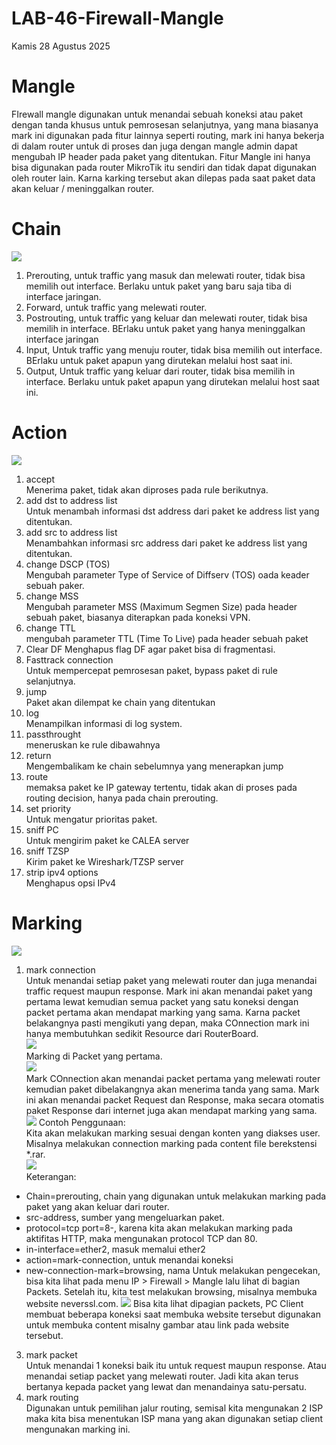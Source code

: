 # LAB-46-Firewall-Mangle
Kamis 28 Agustus 2025  
  
# Mangle
  FIrewall mangle digunakan untuk menandai sebuah koneksi atau paket dengan tanda khusus untuk pemrosesan selanjutnya, yang mana biasanya mark ini digunakan pada fitur lainnya seperti routing, mark ini hanya bekerja di dalam router untuk di proses dan juga dengan mangle admin dapat mengubah IP header pada paket yang ditentukan. Fitur Mangle ini hanya bisa digunakan pada router MikroTik itu sendiri dan tidak dapat digunakan oleh router lain. Karna karking tersebut akan dilepas pada saat paket data akan keluar / meninggalkan router.  

# Chain
![](IMAGES/)  
  1. Prerouting, untuk traffic yang masuk dan melewati router, tidak bisa memilih out interface. Berlaku untuk paket yang baru saja tiba di interface jaringan.  
  2. Forward, untuk traffic yang melewati router.  
  3. Postrouting, untuk traffic yang keluar dan melewati router, tidak bisa memilih in interface. BErlaku untuk paket yang hanya meninggalkan interface jaringan
  4. Input, Untuk traffic yang menuju router, tidak bisa memilih out interface. BErlaku untuk paket apapun yang dirutekan melalui host saat ini.  
  5. Output, Untuk traffic yang keluar dari router, tidak bisa memilih in interface. Berlaku untuk paket apapun yang dirutekan melalui host saat ini.  
  
# Action
![](IMAGES/)  
1. accept  
   Menerima paket, tidak akan diproses pada rule berikutnya.  
2. add dst to address list  
   Untuk menambah informasi dst address dari paket ke address list yang ditentukan.  
3. add src to address list  
   Menambahkan informasi src address dari paket ke address list yang ditentukan.  
4. change DSCP (TOS)  
   Mengubah parameter Type of Service of Diffserv (TOS) oada keader sebuah paker.  
5. change MSS  
   Mengubah parameter MSS (Maximum Segmen Size) pada header sebuah paket, biasanya diterapkan pada koneksi VPN.  
6. change TTL  
   mengubah parameter TTL (Time To Live) pada header sebuah paket  
7. Clear DF
   Menghapus flag DF agar paket bisa di fragmentasi.  
9. Fasttrack connection  
   Untuk mempercepat pemrosesan paket, bypass paket di rule selanjutnya.  
10. jump  
   Paket akan dilempat ke chain yang ditentukan  
11. log  
    Menampilkan informasi di log system.  
12. passthrought  
    meneruskan ke rule dibawahnya  
13. return  
    Mengembalikam ke chain sebelumnya yang menerapkan jump  
14. route  
    memaksa paket ke IP gateway tertentu, tidak akan di proses pada routing decision, hanya pada chain prerouting.  
15. set priority  
    Untuk mengatur prioritas paket.  
16. sniff PC  
    Untuk mengirim paket ke CALEA server  
17. sniff TZSP  
    Kirim paket ke Wireshark/TZSP server  
18. strip ipv4 options  
    Menghapus opsi IPv4  
  
# Marking
![](IMAGES/)  
1. mark connection  
    Untuk menandai setiap paket yang melewati router dan juga menandai traffic request maupun response. Mark ini akan menandai paket yang pertama lewat kemudian semua packet yang satu koneksi dengan packet pertama akan mendapat marking yang sama. Karna packet belakangnya pasti mengikuti yang depan, maka COnnection mark ini hanya membutuhkan sedikit Resource dari RouterBoard.  
![](IMAGES/)  
Marking di Packet yang pertama.  
![](IMAGES/)  
Mark COnnection akan menandai packet pertama yang melewati router kemudian paket dibelakangnya akan menerima tanda yang sama. Mark ini akan menandai packet Request dan Response, maka secara otomatis paket Response dari internet juga akan mendapat marking yang sama.  
![](IMAGES/)
  Contoh Penggunaan:  
Kita akan melakukan marking sesuai dengan konten yang diakses user. Misalnya melakukan connection marking pada content file berekstensi *.rar.  
![](IMAGES/)  
Keterangan:  
- Chain=prerouting, chain yang digunakan untuk melakukan marking pada paket yang akan keluar dari router.  
- src-address, sumber yang mengeluarkan paket.  
- protocol=tcp port=8-, karena kita akan melakukan marking pada aktifitas HTTP, maka mengunakan protocol TCP dan 80.  
- in-interface=ether2, masuk memalui ether2  
- action=mark-connection, untuk menandai koneksi
- new-connection-mark=browsing, nama
  Untuk melakukan pengecekan, bisa kita lihat pada menu IP > Firewall > Mangle­ lalu lihat di bagian Packets. Setelah itu, kita test melakukan browsing, misalnya membuka website neverssl.com.
![](IMAGES/)
Bisa kita lihat dipagian packets, PC Client membuat beberapa koneksi saat membuka website tersebut digunakan untuk membuka content misalny gambar atau link pada website tersebut.  
3. mark packet  
    Untuk menandai 1 koneksi baik itu untuk request maupun response. Atau menandai setiap packet yang melewati router. Jadi kita akan terus bertanya kepada packet yang lewat dan menandainya satu-persatu.
4. mark routing  
    Digunakan untuk pemilihan jalur routing, semisal kita mengunakan 2 ISP maka kita bisa menentukan ISP mana yang akan digunakan setiap client mengunakan marking ini.   

